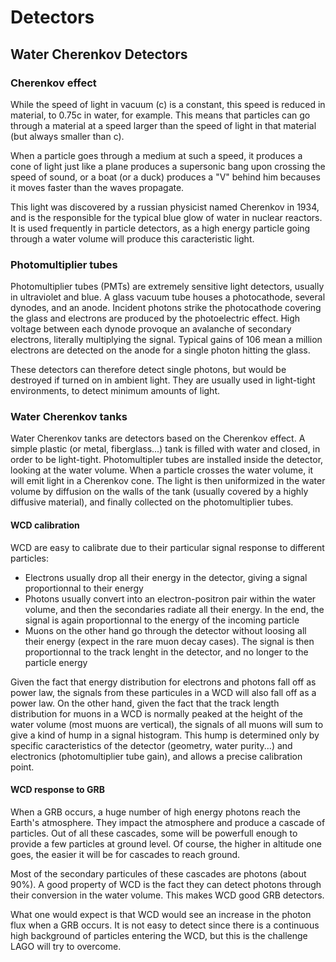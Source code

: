# Detectors

## Water Cherenkov Detectors

### Cherenkov effect

While the speed of light in vacuum (c) is a constant, this speed is reduced in material, to 0.75c in water, for example. This means that particles can go through a material at a speed larger than the speed of light in that material (but always smaller than c).

When a particle goes through a medium at such a speed, it produces a cone of light just like a plane produces a supersonic bang upon crossing the speed of sound, or a boat (or a duck) produces a "V" behind him becauses it moves faster than the waves propagate.

This light was discovered by a russian physicist named Cherenkov in 1934, and is the responsible for the typical blue glow of water in nuclear reactors. It is used frequently in particle detectors, as a high energy particle going through a water volume will produce this caracteristic light.

### Photomultiplier tubes

Photomultiplier tubes (PMTs) are extremely sensitive light detectors, usually in ultraviolet and blue. A glass vacuum tube houses a photocathode, several dynodes, and an anode. Incident photons strike the photocathode covering the glass and electrons are produced by the photoelectric effect. High voltage between each dynode provoque an avalanche of secondary electrons, literally multiplying the signal. Typical gains of 106 mean a million electrons are detected on the anode for a single photon hitting the glass.

These detectors can therefore detect single photons, but would be destroyed if turned on in ambient light. They are usually used in light-tight environments, to detect minimum amounts of light.

### Water Cherenkov tanks

Water Cherenkov tanks are detectors based on the Cherenkov effect. A simple plastic (or metal, fiberglass...) tank is filled with water and closed, in order to be light-tight. Photomultipler tubes are installed inside the detector, looking at the water volume. When a particle crosses the water volume, it will emit light in a Cherenkov cone. The light is then uniformized in the water volume by diffusion on the walls of the tank (usually covered by a highly diffusive material), and finally collected on the photomultiplier tubes.

#### WCD calibration

WCD are easy to calibrate due to their particular signal response to different particles:

- Electrons usually drop all their energy in the detector, giving a signal proportionnal to their energy
- Photons usually convert into an electron-positron pair within the water volume, and then the secondaries radiate all their energy. In the end, the signal is again proportionnal to the energy of the incoming particle
- Muons on the other hand go through the detector without loosing all their energy (expect in the rare muon decay cases). The signal is then proportionnal to the track lenght in the detector, and no longer to the particle energy

Given the fact that energy distribution for electrons and photons fall off as power law, the signals from these particules in a WCD will also fall off as a power law. On the other hand, given the fact that the track length distribution for muons in a WCD is normally peaked at the height of the water volume (most muons are vertical), the signals of all muons will sum to give a kind of hump in a signal histogram. This hump is determined only by specific caracteristics of the detector (geometry, water purity...) and electronics (photomultiplier tube gain), and allows a precise calibration point.

#### WCD response to GRB

When a GRB occurs, a huge number of high energy photons reach the Earth's atmosphere. They impact the atmosphere and produce a cascade of particles. Out of all these cascades, some will be powerfull enough to provide a few particles at ground level. Of course, the higher in altitude one goes, the easier it will be for cascades to reach ground.

Most of the secondary particules of these cascades are photons (about 90%). A good property of WCD is the fact they can detect photons through their conversion in the water volume. This makes WCD good GRB detectors.

What one would expect is that WCD would see an increase in the photon flux when a GRB occurs. It is not easy to detect since there is a continuous high background of particles entering the WCD, but this is the challenge LAGO will try to overcome.
